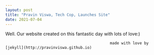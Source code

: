 ```yaml
---
layout: post
title: "Pravin Viswa, Tech Cop, Launches Site"
date: 2021-07-04
---
```


Well. Our website created on this fantastic day with lots of love:) 

                                                  made with love by [jekyll](http://pravinviswa.github.io)
